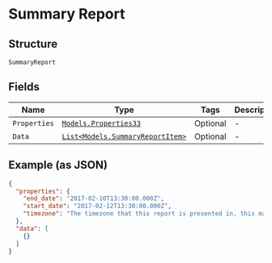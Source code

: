 
# Summary Report

## Structure

`SummaryReport`

## Fields

| Name | Type | Tags | Description |
|  --- | --- | --- | --- |
| `Properties` | [`Models.Properties33`](../../doc/models/properties-33.md) | Optional | - |
| `Data` | [`List<Models.SummaryReportItem>`](../../doc/models/summary-report-item.md) | Optional | - |

## Example (as JSON)

```json
{
  "properties": {
    "end_date": "2017-02-10T13:30:00.000Z",
    "start_date": "2017-02-12T13:30:00.000Z",
    "timezone": "The timezone that this report is presented in, this may be passed in as a parameter to the report, or taken from account settings"
  },
  "data": [
    {}
  ]
}
```

